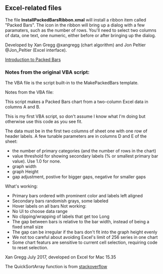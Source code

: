 ## Excel-related files

The file **InstallPackedBarsRibbon.xmal** will install a ribbon item called "Packed Bars". The
icon in the ribbon will bring up a dialog with a few paramaters, such as the number of rows.
You'll need to select two columns of data, one text, one numeric, either before or after
bringing up the dialog.

Developed by Xan Gregg @xangregg (chart algorithm) and Jon Peltier @Jon_Peltier (Excel interface).


[Introduction to Packed Bars](https://community.jmp.com/t5/JMP-Blog/Introducing-packed-bars-a-new-chart-form/ba-p/39972)

### Notes from the original VBA script:

The VBA file is the script built-in to the MakePackedBars template.

Notes from the VBA file:

This script makes a Packed Bars chart from a two-column Excel data in columns A and B.

This is my first VBA script, so don't assume I know what I'm doing but otherwise use
this code as you see fit.

The data must be in the first two columns of sheet one with one row of header labels. A few
tunable parameters are in columns D and E of the sheet:
 *   the number of primary categories (and the number of rows in the chart)
 *   value threshold for showing secondary labels (% or smallest primary bar value). Use 1.0 for none.
 *   graph width
 *   graph Height
 *   gap adjustment, postive for bigger gaps, negative for smaller gaps

What's working:
 *  Primary bars ordered with prominent color and labels left aligned
 *  Secondary bars randomish grays, some labeled
 *  Hover labels on all bars
Not working:
 *  No UI to choose data range
 *  No clipping/wrapping of labels that get too Long
 *  The gap between bars is relative to the bar width, instead of being a fixed small size
 *  The gap can be irregular if the bars don't fit into the graph height evenly
 *  We not too careful about avoiding Excel's limit of 256 series in one chart
 *  Some chart featurs are sensitive to current cell selection, requiring code to reset selection.

Xan Gregg July 2017, developed on Excel for Mac 15.35

The QuickSortArray function is from
   [stackoverflow](https://stackoverflow.com/questions/4873182/sorting-a-multidimensionnal-array-in-vba/5104206#5104206)

